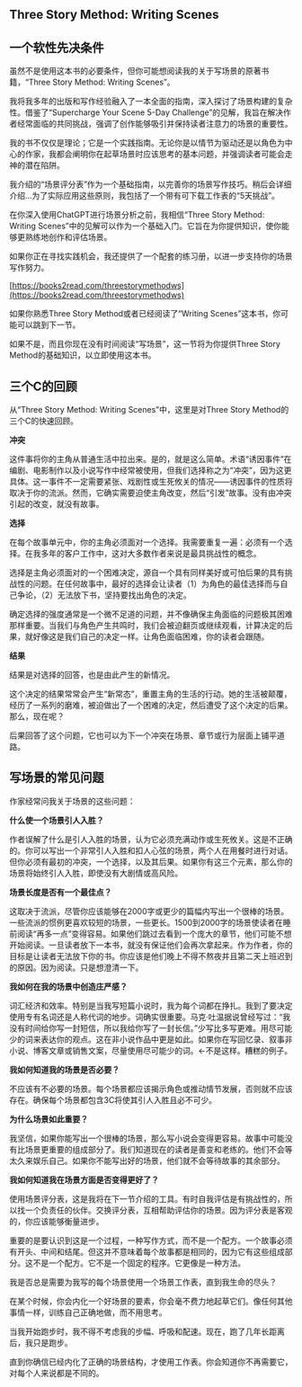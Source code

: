 ## Three Story Method: Writing Scenes

## 一个软性先决条件

虽然不是使用这本书的必要条件，但你可能想阅读我的关于写场景的原著书籍，“Three Story Method: Writing Scenes”。

我将我多年的出版和写作经验融入了一本全面的指南，深入探讨了场景构建的复杂性。借鉴了“Supercharge Your Scene 5-Day Challenge”的见解，我旨在解决作者经常面临的共同挑战，强调了创作能够吸引并保持读者注意力的场景的重要性。

我的书不仅仅是理论；它是一个实践指南。无论你是以情节为驱动还是以角色为中心的作家，我都会阐明你在起草场景时应该思考的基本问题，并强调读者可能会走神的潜在陷阱。

我介绍的“场景评分表”作为一个基础指南，以完善你的场景写作技巧。稍后会详细介绍…为了实际应用这些原则，我包括了一个带有可下载工作表的“5天挑战”。

在你深入使用ChatGPT进行场景分析之前，我相信“Three Story Method: Writing Scenes”中的见解可以作为一个基础入门。它旨在为你提供知识，使你能够更熟练地创作和评估场景。

如果你正在寻找实践机会，我还提供了一个配套的练习册，以进一步支持你的场景写作努力。

[https://books2read.com/threestorymethodws](https://books2read.com/threestorymethodws)

如果你熟悉Three Story Method或者已经阅读了“Writing Scenes”这本书，你可能可以跳到下一节。

如果不是，而且你现在没有时间阅读“写场景”，这一节将为你提供Three Story Method的基础知识，以立即使用这本书。

## 三个C的回顾

从“Three Story Method: Writing Scenes”中，这里是对Three Story Method的三个C的快速回顾。

**冲突**

这件事将你的主角从普通生活中拉出来。是的，就是这么简单。术语“诱因事件”在编剧、电影制作以及小说写作中经常被使用，但我们选择称之为“冲突”，因为这更具体。这一事件不一定需要紧张、戏剧性或生死攸关的情况——诱因事件的性质将取决于你的流派。然而，它确实需要迫使主角改变，然后“引发”故事。没有由冲突引起的改变，就没有故事。

**选择**

在每个故事单元中，你的主角必须面对一个选择。我需要重复一遍：必须有一个选择。在我多年的客户工作中，这对大多数作者来说是最具挑战性的概念。

选择是主角必须面对的一个困难决定，源自一个具有同样美好或可怕后果的具有挑战性的问题。在任何故事中，最好的选择会让读者（1）为角色的最佳选择而与自己争论，（2）无法放下书，坚持要找出角色的决定。

确定选择的强度通常是一个微不足道的问题，并不像确保主角面临的问题极其困难那样重要。当我们与角色产生共鸣时，我们会被迫翻页或继续观看，计算决定的后果，就好像这是我们自己的决定一样。让角色面临困难，你的读者会跟随。

**结果**

结果是对选择的回答，也是由此产生的新情况。

这个决定的结果常常会产生“新常态”，重置主角的生活的行动。她的生活被颠覆，经历了一系列的磨难，被迫做出了一个困难的决定，然后遭受了这个决定的后果。那么，现在呢？

后果回答了这个问题，它也可以为下一个冲突在场景、章节或行为层面上铺平道路。

## 写场景的常见问题

作家经常问我关于场景的这些问题：

**什么使一个场景引人入胜？**

作者误解了什么是引人入胜的场景，认为它必须充满动作或生死攸关。这是不正确的。你可以写出一个非常引人入胜和扣人心弦的场景，两个人在用餐时进行对话。但你必须有最初的冲突，一个选择，以及其后果。如果你有这三个元素，那么你的场景将始终引人入胜，即使没有大剧情或高风险。

**场景长度是否有一个最佳点？**

这取决于流派，尽管你应该能够在2000字或更少的篇幅内写出一个很棒的场景。一些流派的惯例更喜欢较短的场景，一些更长。1500到2000字的场景使读者在睡前阅读“再多一点”变得容易。如果他们跳过去看到一个庞大的章节，他们可能不想开始阅读。一旦读者放下一本书，就没有保证他们会再次拿起来。作为作者，你的目标是让读者无法放下你的书。你应该是他们晚上不得不熬夜并且第二天上班迟到的原因。因为阅读。只是想澄清一下。

**我如何在我的场景中创造庄严感？**

词汇经济和效率。特别是当我写短篇小说时，我为每个词都在挣扎。我到了要决定使用专有名词还是人称代词的地步。词确实很重要。马克·吐温据说曾经写过：“我没有时间给你写一封短信，所以我给你写了一封长信。”少写比多写更难。用尽可能少的词来表达你的观点。这在非小说作品中更是如此。如果你在写回忆录、叙事非小说、博客文章或销售文案，尽量使用尽可能少的词。<-不是这样。糟糕的例子。

**我如何知道我的场景是否必要？**

不应该有不必要的场景。每个场景都应该揭示角色或推动情节发展，否则就不应该存在。确保每个场景都包含3C将使其引人入胜且必不可少。

**为什么场景如此重要？**

我坚信，如果你能写出一个很棒的场景，那么写小说会变得更容易。故事中可能没有比场景更重要的组成部分了。我们知道现在的读者是善变和老练的。他们不会等太久来娱乐自己。如果你不能写出好的场景，他们就不会等待故事的其余部分。

**我如何知道我在场景方面是否变得更好了？**

使用场景评分表，这是我将在下一节介绍的工具。有时自我评估是有挑战性的，所以找一个负责任的伙伴。交换评分表，互相帮助评估你的场景。因为评分表是客观的，你应该能够衡量进步。

重要的是要认识到这是一个过程，一种写作方式，而不是一个配方。一个故事必须有开头、中间和结尾。但这并不意味着每个故事都是相同的，因为它有这些组成部分。这不是一个配方。它不是一个固定的程序。它更像是一种方法。

我是否总是需要为我写的每个场景使用一个场景工作表，直到我生命的尽头？

在某个时候，你会内化一个好场景的要素，你会毫不费力地起草它们。像任何其他事情一样，训练自己正确地做，而不用思考。

当我开始跑步时，我不得不考虑我的步幅、呼吸和配速。现在，跑了几年长距离后，我只是跑步。

直到你确信已经内化了正确的场景结构，才使用工作表。你会知道你不再需要它，对每个人来说都是不同的。
